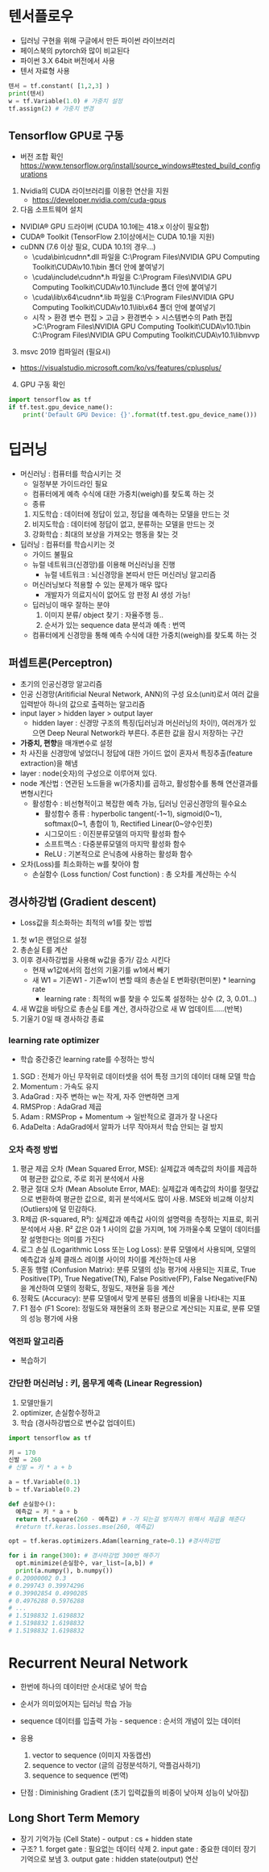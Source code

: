 # 텐서플로우
- 딥러닝 구현을 위해 구글에서 만든 파이썬 라이브러리
- 페이스북의 pytorch와 많이 비교된다
- 파이썬 3.X 64bit 버전에서 사용
- 텐서 자료형 사용
```python
텐서 = tf.constant( [1,2,3] )
print(텐서)
w = tf.Variable(1.0) # 가중치 설정
tf.assign(2) # 가중치 변경
```

## Tensorflow GPU로 구동
- 버전 조합 확인 https://www.tensorflow.org/install/source_windows#tested_build_configurations

1. Nvidia의 CUDA 라이브러리를 이용한 연산을 지원
    - https://developer.nvidia.com/cuda-gpus
2. 다음 소프트웨어 설치
- NVIDIA® GPU 드라이버 (CUDA 10.1에는 418.x 이상이 필요함)
- CUDA® Toolkit (TensorFlow 2.1이상에서는 CUDA 10.1을 지원)
- cuDNN (7.6 이상 필요, CUDA 10.1의 경우...)
    - \cuda\bin\cudnn*.dll 파일을 C:\Program Files\NVIDIA GPU Computing Toolkit\CUDA\v10.1\bin 폴더 안에 붙여넣기
    - \cuda\include\cudnn*.h 파일을 C:\Program Files\NVIDIA GPU Computing Toolkit\CUDA\v10.1\include 폴더 안에 붙여넣기
    - \cuda\lib\x64\cudnn*.lib 파일을 C:\Program Files\NVIDIA GPU Computing Toolkit\CUDA\v10.1\lib\x64 폴더 안에 붙여넣기
    - 시작 > 환경 변수 편집 > 고급 > 환경변수 > 시스템변수의 Path 편집 >C:\Program Files\NVIDIA GPU Computing Toolkit\CUDA\v10.1\bin
C:\Program Files\NVIDIA GPU Computing Toolkit\CUDA\v10.1\libnvvp

3. msvc 2019 컴파일러 (필요시)
- https://visualstudio.microsoft.com/ko/vs/features/cplusplus/

4. GPU 구동 확인
```python
import tensorflow as tf
if tf.test.gpu_device_name():
    print('Default GPU Device: {}'.format(tf.test.gpu_device_name()))
```
# 딥러닝
- 머신러닝 : 컴퓨터를 학습시키는 것
    - 일정부분 가이드라인 필요
    - 컴퓨터에게 예측 수식에 대한 가중치(weigh)를 찾도록 하는 것
    - 종류     
    1. 지도학습 : 데이터에 정답이 있고, 정답을 예측하는 모델을 만드는 것
    2. 비지도학습 : 데이터에 정답이 없고, 분류하는 모델을 만드는 것
    3. 강화학습 : 최대의 보상을 가져오는 행동을 찾는 것
- 딥러닝 : 컴퓨터를 학습시키는 것
    - 가이드 불필요
    - 뉴럴 네트워크(신경망)를 이용해 머신러닝을 진행
        - 뉴럴 네트워크 : 뇌신경망을 본따서 만든 머신러닝 알고리즘
    - 머신러닝보다 적용할 수 있는 문제가 매우 많다
        - 개발자가 의료지식이 없어도 암 판정 AI 생성 가능!
    - 딥러닝이 매우 잘하는 분야
        1. 이미지 분류/ object 찾기 : 자율주행 등..
        2. 순서가 있는 sequence data 분석과 예측 : 번역
    - 컴퓨터에게 신경망을 통해 예측 수식에 대한 가중치(weigh)를 찾도록 하는 것

## 퍼셉트론(Perceptron)
- 초기의 인공신경망 알고리즘
- 인공 신경망(Aritificial Neural Network, ANN)의 구성 요소(unit)로서 여러 값을 입력받아 하나의 값으로 출력하는 알고리즘
- input layer  > hidden layer > output layer 
    - hidden layer : 신경망 구조의 특징(딥러닝과 머신러닝의 차이!), 여러개가 있으면 Deep Neural Network라 부른다. 추론한 값을 잠시 저장하는 구간
- <b>가중치, 편향</b>을 매개변수로 설정
- 차 사진을 신경망에 넣었더니 정답에 대한 가이드 없이 혼자서 특징추출(feature extraction)을 해냄
- layer : node(숫자)의 구성으로 이루어져 있다. 
- node 계산법 : 연관된 노드들을 w(가중치)를 곱하고, 활성함수를 통해 연산결과를 변형시킨다
    - 활성함수 : 비선형적이고 복잡한 예측 가능, 딥러닝 인공신경망의 필수요소
        - 활성함수 종류 : hyperbolic tangent(-1~1), sigmoid(0~1), softmax(0~1, 총합이 1), Rectified Linear(0~양수인풋)
        - 시그모이드 : 이진분류모델의 마지막 활성화 함수
        - 소프트맥스 : 다중분류모델의 마지막 활성화 함수
        - ReLU : 기본적으로 은닉층에 사용하는 활성화 함수
- 오차(Loss)를 최소화하는 w를 찾아야 함
    - 손실함수 (Loss function/ Cost function) : 총 오차를 계산하는 수식
    
## 경사하강법 (Gradient descent)
- Loss값을 최소화하는 최적의 w1를 찾는 방법
1. 첫 w1은 랜덤으로 설정
2. 총손실 E를 계산
3. 이후 경사하강법을 사용해 w값을 증가/ 감소 시킨다
    - 현재 w1값에서의 접선의 기울기를 w1에서 빼기 
    - 새 W1 = 기존W1 - 기존w1이 변할 때의 총손실 E 변화량(편미분) * learning rate
        - learning rate : 최적의 w를 찾을 수 있도록 설정하는 상수 (2, 3, 0.01...)
4. 새 W값을 바탕으로 총손실 E를 계산, 경사하강으로 새 W 업데이트.....(반복)
5. 기울기 0일 때 경사하강 종료

### learning rate optimizer 
- 학습 중간중간 learning rate를 수정하는 방식
1. SGD : 전체가 아닌 무작위로 데이터셋을 섞어 특정 크기의 데이터 대해 모델 학습
2. Momentum : 가속도 유지
3. AdaGrad : 자주 변하는 w는 작게, 자주 안변하면 크게
4. RMSProp : AdaGrad 제곱
5. Adam : RMSProp + Momentum -> 일반적으로 결과가 잘 나온다
6. AdaDelta : AdaGrad에서 알파가 너무 작아져서 학습 안되는 걸 방지

### 오차 측정 방법
1. 평균 제곱 오차 (Mean Squared Error, MSE): 실제값과 예측값의 차이를 제곱하여 평균한 값으로, 주로 회귀 분석에서 사용
2. 평균 절대 오차 (Mean Absolute Error, MAE): 실제값과 예측값의 차이를 절댓값으로 변환하여 평균한 값으로, 회귀 분석에서도 많이 사용. MSE와 비교해 이상치(Outliers)에 덜 민감하다.
3. R제곱 (R-squared, R²): 실제값과 예측값 사이의 설명력을 측정하는 지표로, 회귀 분석에서 사용. R² 값은 0과 1 사이의 값을 가지며, 1에 가까울수록 모델이 데이터를 잘 설명한다는 의미를 가진다
4. 로그 손실 (Logarithmic Loss 또는 Log Loss): 분류 모델에서 사용되며, 모델의 예측값과 실제 클래스 레이블 사이의 차이를 계산하는데 사용
5. 혼동 행렬 (Confusion Matrix): 분류 모델의 성능 평가에 사용되는 지표로, True Positive(TP), True Negative(TN), False Positive(FP), False Negative(FN)을 계산하여 모델의 정확도, 정밀도, 재현율 등을 계산
6. 정확도 (Accuracy): 분류 모델에서 맞게 분류된 샘플의 비율을 나타내는 지표
7. F1 점수 (F1 Score): 정밀도와 재현율의 조화 평균으로 계산되는 지표로, 분류 모델의 성능 평가에 사용

### 역전파 알고리즘
- 복습하기

### 간단한 머신러닝 : 키, 몸무게 예측 (Linear Regression)
1. 모델만들기
2. optimizer, 손실함수정하고
3. 학습 (경사하강법으로 변수값 업데이트)

```python
import tensorflow as tf

키 = 170
신발 = 260
# 신발 = 키 * a + b

a = tf.Variable(0.1)
b = tf.Variable(0.2)

def 손실함수():
  예측값 = 키 * a + b
  return tf.square(260 - 예측값) # -가 되는걸 방지하기 위해서 제곱을 해준다
  #return tf.keras.losses.mse(260, 예측값)

opt = tf.keras.optimizers.Adam(learning_rate=0.1) #경사하강법

for i in range(300): # 경사하강법 300번 해주기
  opt.minimize(손실함수, var_list=[a,b]) # 
  print(a.numpy(), b.numpy())
# 0.20000002 0.3
# 0.299743 0.39974296
# 0.39902854 0.4990285
# 0.4976288 0.5976288
# ...
# 1.5198832 1.6198832
# 1.5198832 1.6198832
# 1.5198832 1.6198832
```

# Recurrent Neural Network 
- 한번에 하나의 데이터만 순서대로 넣어 학습
- 순서가 의미있어지는 딥러닝 학습 가능
- sequence 데이터를 입출력 가능
      - sequence : 순서의 개념이 있는 데이터
- 응용
    1. vector to sequence (이미지 자동캡션)
    2. sequence to vector (글의 감정분석하기, 악플검사하기)
    3. sequence to sequence (번역)

- 단점 : Diminishing Gradient (초기 입력값들의 비중이 낮아져 성능이 낮아짐)
##  Long Short Term Memory
- 장기 기억가능 (Cell State)
      - output : cs + hidden state
- 구조?
      1. forget gate : 필요없는 데이터 삭제
      2. input gate : 중요한 데이터 장기기억으로 보냄
      3. output gate : hidden state(output) 연산
